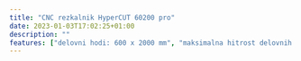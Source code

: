 ```yaml
---
title: "CNC rezkalnik HyperCUT 60200 pro"
date: 2023-01-03T17:02:25+01:00
description: ""
features: ["delovni hodi: 600 x 2000 mm", "maksimalna hitrost delovnih gibov: 8000 mm/s", "moč rezkalne glave: 4,5 kW", "vrljaji rezkalne glave: 18000 RPM", "število rezkalnih glav: 3"]
---
```

 <!-- ![Letak](letak.png) -->